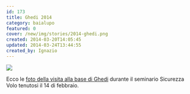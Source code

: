 ```yaml
---
id: 173
title: Ghedi 2014
category: baialupo
featured: 0
cover: /new/img/stories/2014-ghedi.png
created: 2014-03-20T14:05:45
updated: 2014-03-24T13:44:55
created_by: Ignazio
---
```


<a href="/gallery/2014-02-ghedi" target="_blank">
    <img class="float-start mr-3 w-[300px]" src="/new/img/stories/2014-ghedi.png"/>
</a>

Ecco le <a href="/gallery/2014-02-ghedi" target="_blank">
foto della visita alla base di Ghedi</a> durante il seminario Sicurezza Volo tenutosi il 14 di febbraio.
